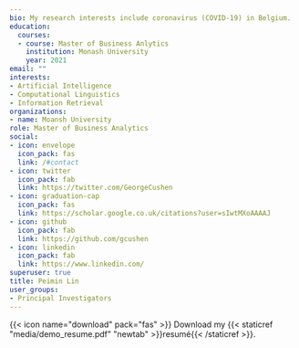 ```yaml
---
bio: My research interests include coronavirus (COVID-19) in Belgium.
education:
  courses:
  - course: Master of Business Anlytics
    institution: Monash University
    year: 2021
email: ""
interests:
- Artificial Intelligence
- Computational Linguistics
- Information Retrieval
organizations:
- name: Moansh University
role: Master of Business Analytics
social:
- icon: envelope
  icon_pack: fas
  link: /#contact
- icon: twitter
  icon_pack: fab
  link: https://twitter.com/GeorgeCushen
- icon: graduation-cap
  icon_pack: fas
  link: https://scholar.google.co.uk/citations?user=sIwtMXoAAAAJ
- icon: github
  icon_pack: fab
  link: https://github.com/gcushen
- icon: linkedin
  icon_pack: fab
  link: https://www.linkedin.com/
superuser: true
title: Peimin Lin
user_groups:
- Principal Investigators
---
```


{{< icon name="download" pack="fas" >}} Download my {{< staticref "media/demo_resume.pdf" "newtab" >}}resumé{{< /staticref >}}.
